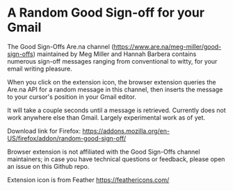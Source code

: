 # A Random Good Sign-off for your Gmail

The Good Sign-Offs Are.na channel (https://www.are.na/meg-miller/good-sign-offs) maintained by Meg Miller and Hannah Barbera contains numerous sign-off messages ranging from conventional to witty, for your email writing pleasure.

When you click on the extension icon, the browser extension queries the Are.na API for a random message in this channel, then inserts the message to your cursor's position in your Gmail editor.

It will take a couple seconds until a message is retrieved. Currently does not work anywhere else than Gmail. Largely experimental work as of yet.

Download link for Firefox: https://addons.mozilla.org/en-US/firefox/addon/random-good-sign-off/

Browser extension is not affiliated with the Good Sign-Offs channel maintainers; in case you have technical questions or feedback, please open an issue on this Github repo.

Extension icon is from Feather https://feathericons.com/
